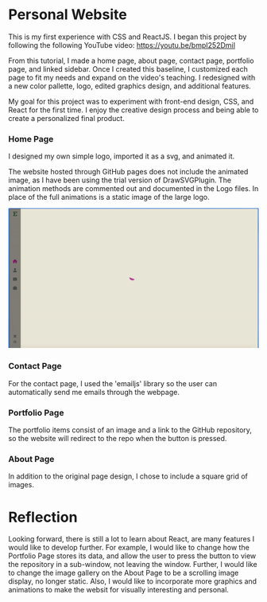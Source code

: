 # Personal Website

This is my first experience with CSS and ReactJS. I began this project by following the following YouTube video:
https://youtu.be/bmpI252DmiI

From this tutorial, I made a home page, about page, contact page, portfolio page, and linked sidebar. Once I created this baseline, I customized each page to fit my needs and expand on the video's teaching. I redesigned with a new color pallette, logo, edited graphics design, and additional features. 

My goal for this project was to experiment with front-end design, CSS, and React for the first time. I enjoy the creative design process and being able to create a personalized final product. 

### Home Page 
I designed my own simple logo, imported it as a svg, and animated it. 

The website hosted through GitHub pages does not include the animated image, as I have been using the trial version of DrawSVGPlugin. The animation methods are commented out and documented in the Logo files. In place of the full animations is a static image of the large logo. 

![Alt Text](https://github.com/ellataira/ellataira.github.io/blob/main/logo-animation.gif)

### Contact Page
For the contact page, I used the 'emailjs' library so the user can automatically send me emails through the webpage. 

### Portfolio Page 
The portfolio items consist of an image and a link to the GitHub repository, so the website will redirect to the repo when the button is pressed. 

### About Page 
In addition to the original page design, I chose to include a square grid of images. 

# Reflection 
Looking forward, there is still a lot to learn about React, are many features I would like to develop further. For example, I would like to change how the Portfolio Page stores its data, and allow the user to press the button to view the repository in a sub-window, not leaving the window. Further, I would like to change the image gallery on the About Page to be a scrolling image display, no longer static. Also, I would like to incorporate more graphics and animations to make the websit for visually interesting and personal. 
